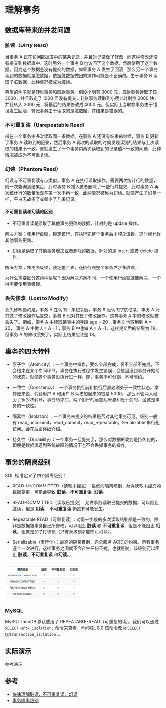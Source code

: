 # 理解事务

## 数据库带来的并发问题

### 脏读（Dirty Read）

当事务 A 正在访问数据库中的某条记录，并且对记录做了修改，而这种修改还没有提交到数据库中。这时另外一个事务 B 也访问了这个数据，然后使用了这个数据。因为这个数据是没有提交的数据，如果事务 A 发生了回滚，那么另一个事务读到的数据就是脏数据，依据脏数据做出的操作可能是不正确的。由于事务 B 读取了脏数据，此种情况被成为脏读。

典型的例子就是转账事务和取款事务。假设小明有 3000 元，取款事务读取了该 3000，并且取走了 1000 但没有提交，转账事务读取到小明此时剩余 2000 块，并且转入 2000 元，将最后的结果修改成 4000 元。但实际上当取款事务由于错误发生回滚，转账事务由于读取的是脏数据，其结果是错误的。

### 不可重复读（Unrepeatable Read）

指在一个事务中多次读取同一条数据。在事务 A 还没有结束的时候，事务 B 更新了事务 A 读取到的记录，然后事务 A 再次的读取的时候发现读到的结果与上次读取的结果不一致。这就发生了一个事务内两次读取到的记录值不一致的问题，此种情况被成为不可重复读。

### 幻读（Phantom Read）

幻读与不可重复读有点类似。事务 A 在执行读取操作，需要两次统计行的数量，前一次查询到结果后，此时事务 B 插入或者删除了一些行并提交，此时事务 A 再次统计行的数量发现与第一次不再一致，此种情况被称为幻读。就像产生了幻觉一样，平白无故多了或者少了几条记录。

#### 不可重复读和幻读的区别

- 不可重复读是读取了其他事务更改的数据，针对的是 update 操作。

解决方案：使用行级锁，锁定该行，在执行完整个事务后才释放该锁，这时候允许其他事务更新。

- 幻读是读取了其他事务增加或者删除的数据，针对的是 insert 或者 delete 操作。

解决方案：使用表级锁，锁定整个表，在执行完整个事务后才释放锁。

为什么需要区分这两种读呢？因为解决方案不同，一个使用行级锁就能解决，一个得需要使用表级锁。

### 丢失修改（Lost to Modify）

丢失修改指的是，事务 A 在访问一条记录后，事务 B 也访问了该记录，事务 A 对其做了修改操作后提交，事务 B 也对其做了修改操作。这样事务 A 中的修改就被丢失了。例如，事务 A 中读取某表中的字段 age = 20，事务 B 也取到到 A = 20， 事务 A 中做 A = A - 1；事务 B 中也做 A = A -1，这样提交后的结果为 19，但事务 A 的修改丢失了，实际上结果应该是 18。

## 事务的四大特性

- 原子性（Atomicity）：一个事务中操作，要么全部完成，要不全部不完成，不会结束在某个中间环节。事务在执行过程中发生错误，会被回滚到事务开始前的状态，就像这个事务没执行过一样。即，事务不可分割，不可简约。

- 一致性（Consitency）：一个事务执行前和执行后都必须处于一致性状态。拿转账来说，假设用户 A 和用户 B 两者加起来的钱是 5000， 那么不管两人经历了多少次转账，事务结束后，两个用户的前加起来总和是不变的，这就是事务的一致性。

- 隔离性（Isolation）：一个事务未提交的结果是否对其他事务可见。级别一般有 read_uncommit，read_commit，read_repeatable，Serializable 串行化访问。会在后面详细介绍。

- 持久性（Durability）：一个事务一旦提交了，那么对数据的改变是持久化的，即便是数据库遇到系统故障的情况下也不会丢掉事务的操作。

## 事务的隔离级别

SQL 标准定义了四个隔离级别：

- READ-UNCOMMITTED（读取未提交）：最低的隔离级别，允许读取未提交的数据变更，可能会导致 **脏读**，**不可重复读**, **幻读**。

- READ-COMMITTED（读取已提交）：允许事务读取已提交的数据，可以阻止脏读，但是 **幻读**， **不可重复读** 仍然有可能发生。

- Repeatable READ（可重复读）：对同一字段的多次读取结果都是一致的，除非是数据被事务自己所修改，可以阻止 **脏读** 和 **不可重复读**，但是不能阻止 **幻读**，也就是加了行级锁（只有表级锁才能阻止幻读）。

- Serializable（串行化）：最高的隔离级别，完全服务 ACID 的约束。所有事务逐个一次进行，这样事务之间就不会产生任何干扰，也就是说，该级别可以阻止 **脏读**，**不可重复读** 和**幻读**。

![isolation](./images/isolation_level.png)

### MySQL

MySQL InnoDB 默认使用了 REPEATABLE-READ（可重复的读）。我们可以通过`SELECT @@tx_isolation;` 命令来查看，MySQL 8.0 该命令改为 `SELECT @@transaction_isolation;`。

## 实际演示

参考[演示](https://github.com/Snailclimb/JavaGuide/blob/master/docs/database/%E4%BA%8B%E5%8A%A1%E9%9A%94%E7%A6%BB%E7%BA%A7%E5%88%AB(%E5%9B%BE%E6%96%87%E8%AF%A6%E8%A7%A3).md#%E5%AE%9E%E9%99%85%E6%83%85%E5%86%B5%E6%BC%94%E7%A4%BA)

## 参考

- [快速理解脏读、不可重复读、幻读](https://cloud.tencent.com/developer/article/1450773)
- [事务隔离级别](https://github.com/Snailclimb/JavaGuide/blob/master/docs/database/%E4%BA%8B%E5%8A%A1%E9%9A%94%E7%A6%BB%E7%BA%A7%E5%88%AB(%E5%9B%BE%E6%96%87%E8%AF%A6%E8%A7%A3).md)

